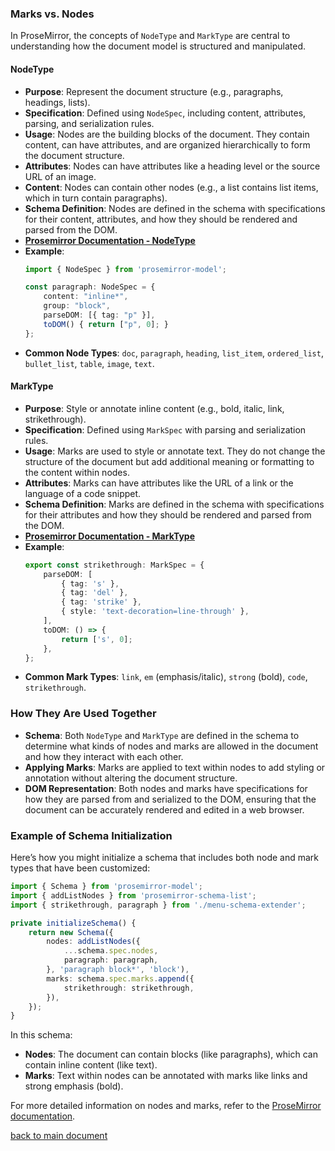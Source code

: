 ### Marks vs. Nodes

In ProseMirror, the concepts of `NodeType` and `MarkType` are central to understanding how the document model is structured and manipulated.

#### NodeType
- **Purpose**: Represent the document structure (e.g., paragraphs, headings, lists).
- **Specification**: Defined using `NodeSpec`, including content, attributes, parsing, and serialization rules.
- **Usage**: Nodes are the building blocks of the document. They contain content, can have attributes, and are organized hierarchically to form the document structure.
- **Attributes**: Nodes can have attributes like a heading level or the source URL of an image.
- **Content**: Nodes can contain other nodes (e.g., a list contains list items, which in turn contain paragraphs).
- **Schema Definition**: Nodes are defined in the schema with specifications for their content, attributes, and how they should be rendered and parsed from the DOM.
- [**Prosemirror Documentation - NodeType**](https://prosemirror.net/docs/ref/#model.NodeType)
- **Example**:
  ```typescript
  import { NodeSpec } from 'prosemirror-model';

  const paragraph: NodeSpec = {
      content: "inline*",
      group: "block",
      parseDOM: [{ tag: "p" }],
      toDOM() { return ["p", 0]; }
  };
  ```
- **Common Node Types**: `doc`, `paragraph`, `heading`, `list_item`, `ordered_list`, `bullet_list`, `table`, `image`, `text`.

#### MarkType
- **Purpose**: Style or annotate inline content (e.g., bold, italic, link, strikethrough).
- **Specification**: Defined using `MarkSpec` with parsing and serialization rules.
- **Usage**: Marks are used to style or annotate text. They do not change the structure of the document but add additional meaning or formatting to the content within nodes.
- **Attributes**: Marks can have attributes like the URL of a link or the language of a code snippet.
- **Schema Definition**: Marks are defined in the schema with specifications for their attributes and how they should be rendered and parsed from the DOM.
- [**Prosemirror Documentation - MarkType**](https://prosemirror.net/docs/ref/#model.MarkType)
- **Example**:
  ```typescript
  export const strikethrough: MarkSpec = {
      parseDOM: [
          { tag: 's' },
          { tag: 'del' },
          { tag: 'strike' },
          { style: 'text-decoration=line-through' },
      ],
      toDOM: () => {
          return ['s', 0];
      },
  };
  ```
- **Common Mark Types**: `link`, `em` (emphasis/italic), `strong` (bold), `code`, `strikethrough`.

### How They Are Used Together
- **Schema**: Both `NodeType` and `MarkType` are defined in the schema to determine what kinds of nodes and marks are allowed in the document and how they interact with each other.
- **Applying Marks**: Marks are applied to text within nodes to add styling or annotation without altering the document structure.
- **DOM Representation**: Both nodes and marks have specifications for how they are parsed from and serialized to the DOM, ensuring that the document can be accurately rendered and edited in a web browser.

### Example of Schema Initialization
Here’s how you might initialize a schema that includes both node and mark types that have been customized:

```typescript
import { Schema } from 'prosemirror-model';
import { addListNodes } from 'prosemirror-schema-list';
import { strikethrough, paragraph } from './menu-schema-extender';

private initializeSchema() {
    return new Schema({
        nodes: addListNodes({
            ...schema.spec.nodes,
            paragraph: paragraph,
        }, 'paragraph block*', 'block'),
        marks: schema.spec.marks.append({
            strikethrough: strikethrough,
        }),
    });
}
```

In this schema:
- **Nodes**: The document can contain blocks (like paragraphs), which can contain inline content (like text).
- **Marks**: Text within nodes can be annotated with marks like links and strong emphasis (bold).

For more detailed information on nodes and marks, refer to the [ProseMirror documentation](https://prosemirror.net/docs/ref/version/0.20.0.html).

[back to main document](editor-development.md#editor-state-and-view)
